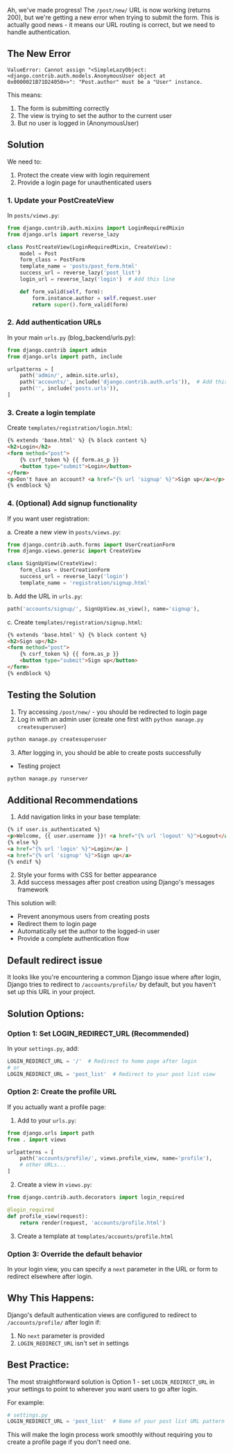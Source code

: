 Ah, we've made progress! The `/post/new/` URL is now working (returns 200), but we're getting a new error when trying to submit the form. This is actually good news - it means our URL routing is correct, but we need to handle authentication.

## The New Error

```plaintext
ValueError: Cannot assign "<SimpleLazyObject: <django.contrib.auth.models.AnonymousUser object at 0x0000021B71D24050>>": "Post.author" must be a "User" instance.
```

This means:

1. The form is submitting correctly
2. The view is trying to set the author to the current user
3. But no user is logged in (AnonymousUser)

## Solution

We need to:

1. Protect the create view with login requirement
2. Provide a login page for unauthenticated users

### 1. Update your PostCreateView

In `posts/views.py`:

```python
from django.contrib.auth.mixins import LoginRequiredMixin
from django.urls import reverse_lazy

class PostCreateView(LoginRequiredMixin, CreateView):
    model = Post
    form_class = PostForm
    template_name = 'posts/post_form.html'
    success_url = reverse_lazy('post_list')
    login_url = reverse_lazy('login')  # Add this line

    def form_valid(self, form):
        form.instance.author = self.request.user
        return super().form_valid(form)
```

### 2. Add authentication URLs

In your main `urls.py` (blog_backend/urls.py):

```python
from django.contrib import admin
from django.urls import path, include

urlpatterns = [
    path('admin/', admin.site.urls),
    path('accounts/', include('django.contrib.auth.urls')),  # Add this line
    path('', include('posts.urls')),
]
```

### 3. Create a login template

Create `templates/registration/login.html`:

```html
{% extends 'base.html' %} {% block content %}
<h2>Login</h2>
<form method="post">
	{% csrf_token %} {{ form.as_p }}
	<button type="submit">Login</button>
</form>
<p>Don't have an account? <a href="{% url 'signup' %}">Sign up</a></p>
{% endblock %}
```

### 4. (Optional) Add signup functionality

If you want user registration:

a. Create a new view in `posts/views.py`:

```python
from django.contrib.auth.forms import UserCreationForm
from django.views.generic import CreateView

class SignUpView(CreateView):
    form_class = UserCreationForm
    success_url = reverse_lazy('login')
    template_name = 'registration/signup.html'
```

b. Add the URL in `urls.py`:

```python
path('accounts/signup/', SignUpView.as_view(), name='signup'),
```

c. Create `templates/registration/signup.html`:

```html
{% extends 'base.html' %} {% block content %}
<h2>Sign up</h2>
<form method="post">
	{% csrf_token %} {{ form.as_p }}
	<button type="submit">Sign up</button>
</form>
{% endblock %}
```

## Testing the Solution

1. Try accessing `/post/new/` - you should be redirected to login page
2. Log in with an admin user (create one first with `python manage.py createsuperuser`)

```sh
python manage.py createsuperuser
```

3. After logging in, you should be able to create posts successfully

- Testing project

```sh
python manage.py runserver
```

## Additional Recommendations

1. Add navigation links in your base template:

```html
{% if user.is_authenticated %}
<p>Welcome, {{ user.username }}! <a href="{% url 'logout' %}">Logout</a></p>
{% else %}
<a href="{% url 'login' %}">Login</a> |
<a href="{% url 'signup' %}">Sign up</a>
{% endif %}
```

2. Style your forms with CSS for better appearance
3. Add success messages after post creation using Django's messages framework

This solution will:

- Prevent anonymous users from creating posts
- Redirect them to login page
- Automatically set the author to the logged-in user
- Provide a complete authentication flow

## Default redirect issue

It looks like you're encountering a common Django issue where after login, Django tries to redirect to `/accounts/profile/` by default, but you haven't set up this URL in your project.

## Solution Options:

### Option 1: Set LOGIN_REDIRECT_URL (Recommended)

In your `settings.py`, add:

```python
LOGIN_REDIRECT_URL = '/'  # Redirect to home page after login
# or
LOGIN_REDIRECT_URL = 'post_list'  # Redirect to your post list view
```

### Option 2: Create the profile URL

If you actually want a profile page:

1. Add to your `urls.py`:

```python
from django.urls import path
from . import views

urlpatterns = [
    path('accounts/profile/', views.profile_view, name='profile'),
    # other URLs...
]
```

2. Create a view in `views.py`:

```python
from django.contrib.auth.decorators import login_required

@login_required
def profile_view(request):
    return render(request, 'accounts/profile.html')
```

3. Create a template at `templates/accounts/profile.html`

### Option 3: Override the default behavior

In your login view, you can specify a `next` parameter in the URL or form to redirect elsewhere after login.

## Why This Happens:

Django's default authentication views are configured to redirect to `/accounts/profile/` after login if:

1. No `next` parameter is provided
2. `LOGIN_REDIRECT_URL` isn't set in settings

## Best Practice:

The most straightforward solution is Option 1 - set `LOGIN_REDIRECT_URL` in your settings to point to wherever you want users to go after login.

For example:

```python
# settings.py
LOGIN_REDIRECT_URL = 'post_list'  # Name of your post list URL pattern
```

This will make the login process work smoothly without requiring you to create a profile page if you don't need one.
